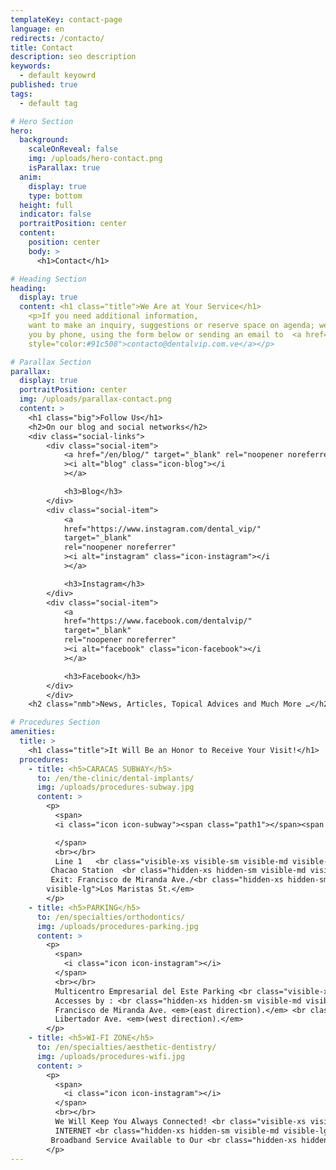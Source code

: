 ```yaml
---
templateKey: contact-page
language: en
redirects: /contacto/
title: Contact
description: seo description
keywords:
  - default keyowrd
published: true
tags:
  - default tag

# Hero Section
hero:
  background:
    scaleOnReveal: false
    img: /uploads/hero-contact.png
    isParallax: true
  anim:
    display: true
    type: bottom
  height: full
  indicator: false
  portraitPosition: center
  content:
    position: center
    body: >
      <h1>Contact</h1>

# Heading Section
heading:
  display: true
  content: <h1 class="title">We Are at Your Service</h1>
    <p>If you need additional information,
    want to make an inquiry, suggestions or reserve space on agenda; we can attend
    you by phone, using the form below or sending an email to  <a href="mailto:contacto@dentalvip.com.ve"
    style="color:#91c508">contacto@dentalvip.com.ve</a></p>

# Parallax Section
parallax:
  display: true
  portraitPosition: center
  img: /uploads/parallax-contact.png
  content: >
    <h1 class="big">Follow Us</h1>
    <h2>On our blog and social networks</h2>
    <div class="social-links">
        <div class="social-item">
            <a href="/en/blog/" target="_blank" rel="noopener noreferrer"
            ><i alt="blog" class="icon-blog"></i
            ></a>

            <h3>Blog</h3>
        </div>
        <div class="social-item">
            <a
            href="https://www.instagram.com/dental_vip/"
            target="_blank"
            rel="noopener noreferrer"
            ><i alt="instagram" class="icon-instagram"></i
            ></a>

            <h3>Instagram</h3>
        </div>
        <div class="social-item">
            <a
            href="https://www.facebook.com/dentalvip/"
            target="_blank"
            rel="noopener noreferrer"
            ><i alt="facebook" class="icon-facebook"></i
            ></a>

            <h3>Facebook</h3>
        </div>
        </div>
    <h2 class="nmb">News, Articles, Topical Advices and Much More …</h2>

# Procedures Section
amenities:
  title: >
    <h1 class="title">It Will Be an Honor to Receive Your Visit!</h1>
  procedures:
    - title: <h5>CARACAS SUBWAY</h5>
      to: /en/the-clinic/dental-implants/
      img: /uploads/procedures-subway.jpg
      content: >
        <p>
          <span>
          <i class="icon icon-subway"><span class="path1"></span><span class="path2"></span><span class="path3"></span></i>

          </span>
          <br></br>
          Line 1   <br class="visible-xs visible-sm visible-md visible-lg">
         Chacao Station  <br class="hidden-xs hidden-sm visible-md visible-lg">
         Exit: Francisco de Miranda Ave./<br class="hidden-xs hidden-sm visible-md
        visible-lg">Los Maristas St.</em>
        </p>
    - title: <h5>PARKING</h5>
      to: /en/specialties/orthodontics/
      img: /uploads/procedures-parking.jpg
      content: >
        <p>
          <span>
            <i class="icon icon-instagram"></i>
          </span>
          <br></br>
          Multicentro Empresarial del Este Parking <br class="visible-xs visible-sm visible-md visible-lg">
          Accesses by : <br class="hidden-xs hidden-sm visible-md visible-lg">
          Francisco de Miranda Ave. <em>(east direction).</em> <br class="hidden-xs hidden-sm visible-md visible-lg">
          Libertador Ave. <em>(west direction).</em>
        </p>
    - title: <h5>WI-FI ZONE</h5>
      to: /en/specialties/aesthetic-dentistry/
      img: /uploads/procedures-wifi.jpg
      content: >
        <p>
          <span>
            <i class="icon icon-instagram"></i>
          </span>
          <br></br>
          We Will Keep You Always Connected! <br class="visible-xs visible-sm visible-md visible-lg">
          INTERNET <br class="hidden-xs hidden-sm visible-md visible-lg">
         Broadband Service Available to Our <br class="hidden-xs hidden-sm visible-md visible-lg"> Distinguished Visitors.
        </p>
---
```

